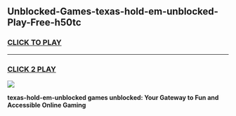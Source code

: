 
## Unblocked-Games-texas-hold-em-unblocked-Play-Free-h50tc
<h3>
<a href="https://premium76.site?title=texas-hold-em-unblocked&ref=12A">CLICK TO PLAY</a></h3>
<hr>

<h3>
<a href="https://premium76.site?title=texas-hold-em-unblocked&ref=12A">CLICK 2 PLAY</a>
  
</h3>

<a href="https://premium76.site?title=texas-hold-em-unblocked&ref=12A"><img src="https://clearcache.store/games.png"></a>


**texas-hold-em-unblocked games unblocked: Your Gateway to Fun and Accessible Online Gaming**
